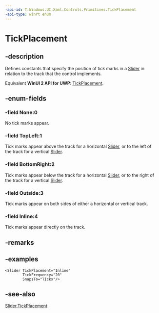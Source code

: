 ```yaml
---
-api-id: T:Windows.UI.Xaml.Controls.Primitives.TickPlacement
-api-type: winrt enum
---
```


<!-- Enumeration syntax
public enum Windows.UI.Xaml.Controls.Primitives.TickPlacement : int
-->

# TickPlacement

## -description
Defines constants that specify the position of tick marks in a [Slider](../windows.ui.xaml.controls/slider.md) in relation to the track that the control implements.

Equivalent **WinUI 2 API for UWP**: [TickPlacement](/windows/winui/api/microsoft.ui.xaml.controls.primitives.tickplacement).

## -enum-fields
### -field None:0
No tick marks appear.

### -field TopLeft:1
Tick marks appear above the track for a horizontal [Slider](../windows.ui.xaml.controls/slider.md), or to the left of the track for a vertical [Slider](../windows.ui.xaml.controls/slider.md).

### -field BottomRight:2
Tick marks appear below the track for a horizontal [Slider](../windows.ui.xaml.controls/slider.md), or to the right of the track for a vertical [Slider](../windows.ui.xaml.controls/slider.md).

### -field Outside:3
Tick marks appear on both sides of either a horizontal or vertical track.

### -field Inline:4
Tick marks appear directly on the track.


## -remarks

## -examples


```xaml
<Slider TickPlacement="Inline"
        TickFrequency="20"
        SnapsTo="Ticks"/>
```



## -see-also
[Slider.TickPlacement](../windows.ui.xaml.controls/slider_tickplacement.md)
